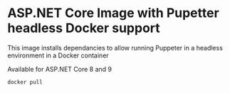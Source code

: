 # ASP.NET Core Image with Pupetter headless Docker support

This image installs dependancies to allow running Puppeter in a headless environment in a Docker container

Available for ASP.NET Core 8 and 9

```
docker pull 
```